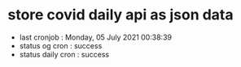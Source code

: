 # store covid daily api as json data

- last cronjob : Monday, 05 July 2021 00:38:39
- status og cron : success
- status daily cron : success
      
      